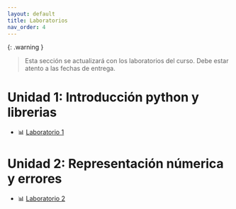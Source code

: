 ```yaml
---
layout: default
title: Laboratorios
nav_order: 4
---
```


{: .warning }
> Esta sección se actualizará con los laboratorios del curso. Debe estar atento a las fechas de entrega.

# Unidad 1: Introducción python y librerias

* 📊 [Laboratorio 1](https://nbviewer.org/github/jmmarinr/ComputationalMethods/blob/master/Labs/Laboratorio_1.ipynb)

# Unidad 2: Representación númerica y errores

* 📊 [Laboratorio 2](https://nbviewer.org/github/jmmarinr/ComputationalMethods/blob/master/Labs/Laboratorio_2.ipynb)


